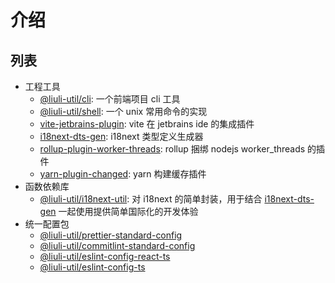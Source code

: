 # 介绍

## 列表

- 工程工具
  - [@liuli-util/cli](https://github.com/rxliuli/liuli-tools/tree/master/apps/liuli-cli): 一个前端项目 cli 工具
  - [@liuli-util/shell](https://github.com/rxliuli/liuli-tools/tree/master/apps/shell): 一个 unix 常用命令的实现
  - [vite-jetbrains-plugin](https://github.com/rxliuli/liuli-tools/tree/master/jetbrains-plugins/vite-jetbrains-plugin): vite 在 jetbrains ide 的集成插件
  - [i18next-dts-gen](https://github.com/rxliuli/liuli-tools/tree/master/libs/i18next-dts-gen/README.ZH_CN.md): i18next 类型定义生成器
  - [rollup-plugin-worker-threads](https://github.com/rxliuli/liuli-tools/tree/master/libs/rollup-plugin-worker-threads/README.ZH_CN.md): rollup 捆绑 nodejs worker_threads 的插件
  - [yarn-plugin-changed](https://github.com/rxliuli/liuli-tools/tree/master/libs/yarn-plugin-changed): yarn 构建缓存插件
- 函数依赖库
  - [@liuli-util/i18next-util](https://github.com/rxliuli/liuli-tools/tree/master/libs/i18next-util/README.ZH_CN.md): 对 i18next 的简单封装，用于结合 [i18next-dts-gen](https://github.com/rxliuli/liuli-tools/tree/master/libs/i18next-dts-gen/README.ZH_CN.md) 一起使用提供简单国际化的开发体验
- 统一配置包
  - [@liuli-util/prettier-standard-config](https://github.com/rxliuli/liuli-tools/tree/master/libs/prettier-standard-config)
  - [@liuli-util/commitlint-standard-config](https://github.com/rxliuli/liuli-tools/tree/master/libs/commitlint-standard-config)
  - [@liuli-util/eslint-config-react-ts](https://github.com/rxliuli/liuli-tools/tree/master/libs/eslint-config-react-ts)
  - [@liuli-util/eslint-config-ts](https://github.com/rxliuli/liuli-tools/tree/master/libs/eslint-config-ts)
